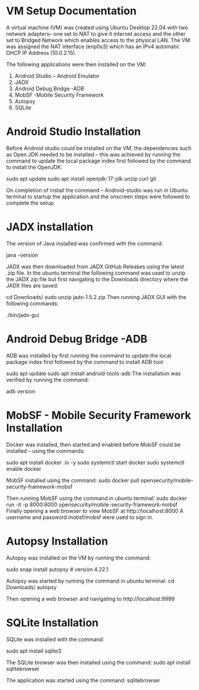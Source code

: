 <h1>VM Setup Documentation</h1>
A virtual machine (VM) was created using Ubuntu Desktop 22.04 with two network adapters– one set to NAT to give it internet access and the other set to Bridged Network which enables access to the physical LAN.  The VM was assigned the NAT interface (enp0s3) which has an IPv4 automatic DHCP IP Address (10.0.2.15).

The following applications were then installed on the VM:
1.	Android Studio – Android Emulator
2.	JADX
3.	Android Debug Bridge -ADB
4.	MobSF -Mobile Security Framework
5.	Autopsy
6.	SQLite

<h1>Android Studio Installation</h1>
Before Android studio could be installed on the VM, the dependencies such as Open JDK needed to be installed – this was achieved by running the command to update the local package index first followed by the command to install the OpenJDK: 

sudo apt update
sudo apt install openjdk-17-jdk unzip curl git

On completion of install the command – Android-studio was run in Ubuntu terminal to startup the application and the onscreen steps were followed to complete the setup.

<h1>JADX installation</h1>
The version of Java installed was confirmed with the command:

java -version

JADX was then downloaded from JADX GitHub Releases using the latest .zip file.
In the ubuntu terminal the following command was used to unzip the JADX zip file but first navigating to the Downloads directory where the JADX files are saved:

cd Downloads/
sudo unzip jadx-1.5.2.zip
Then running JADX GUI with the following commands:

./bin/jadx-gui


<h1>Android Debug Bridge -ADB</h1>

ADB was installed by first running the command to update the local package index first followed by the command to install ADB tool:

sudo apt update
sudo apt install android-tools-adb
The installation was verified by running the command:

adb version

<h1>MobSF - Mobile Security Framework Installation</h1>

Docker was installed, then started and enabled before MobSF could be installed – using the commands:

sudo apt install docker .io -y
sudo systemctl start docker
sudo systemctl enable docker

MobSF installed using the command:
sudo docker pull opensecurity/mobile-security-framework-mobsf

Then running MobSF using the command in ubuntu terminal:
sudo docker run -it -p 8000:8000 opensecurity/mobile-security-framework-mobsf
Finally opening a web browser to view MobSF at http://localhost:8000
A username and password mobsf/mobsf were used to sign in.

<h1>Autopsy Installation</h1>

Autopsy was installed on the VM by running the command:

sudo snap install autopsy # version 4.22.1

Autopsy was started by running the command in ubuntu terminal:
cd Downloads/
autopsy

Then opening a web browser and navigating to http://localhost:9999

<h1>SQLite Installation</h1>

SQLite was installed with the command:

sudo apt install sqlite3

The SQLite browser was then installed using the command:
sudo apt install sqlitebrowser

The application was started using the command:
sqlitebrowser


 
